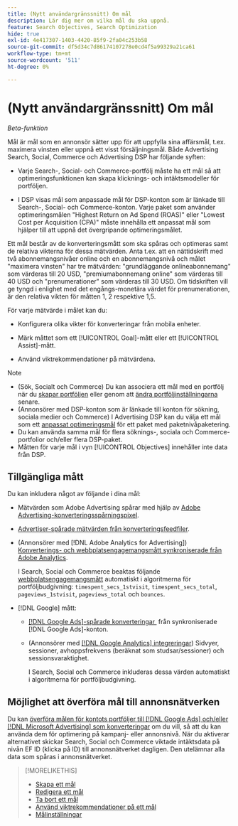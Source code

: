 ```yaml
---
title: (Nytt användargränssnitt) Om mål
description: Lär dig mer om vilka mål du ska uppnå.
feature: Search Objectives, Search Optimization
hide: true
exl-id: 4e417307-1403-4420-85f9-2fa04c253b58
source-git-commit: df5d34c7d86174107278e0cd4f5a99329a21ca61
workflow-type: tm+mt
source-wordcount: '511'
ht-degree: 0%

---
```


# (Nytt användargränssnitt) Om mål

*Beta-funktion*

Mål är mål som en annonsör sätter upp för att uppfylla sina affärsmål, t.ex. maximera vinsten eller uppnå ett visst försäljningsmål. Både Advertising Search, Social, Commerce och Advertising DSP har följande syften:

* Varje Search-, Social- och Commerce-portfölj måste ha ett mål så att optimeringsfunktionen kan skapa klicknings- och intäktsmodeller för portföljen.

* I DSP visas mål som anpassade mål för DSP-konton som är länkade till Search-, Social- och Commerce-konton. Varje paket som använder optimeringsmålen &quot;Highest Return on Ad Spend (ROAS)&quot; eller &quot;Lowest Cost per Acquisition (CPA)&quot; måste innehålla ett anpassat mål som hjälper till att uppnå det övergripande optimeringsmålet.

Ett mål består av de konverteringsmått som ska spåras och optimeras samt de relativa vikterna för dessa mätvärden. Anta t.ex. att en nättidskrift med två abonnemangsnivåer online och en abonnemangsnivå och målet &quot;maximera vinsten&quot; har tre mätvärden: &quot;grundläggande onlineabonnemang&quot; som värderas till 20 USD, &quot;premiumabonnemang online&quot; som värderas till 40 USD och &quot;prenumerationer&quot; som värderas till 30 USD. Om tidskriften vill ge tyngd i enlighet med det engångs-monetära värdet för prenumerationen, är den relativa vikten för måtten 1, 2 respektive 1,5.

För varje mätvärde i målet kan du:

* Konfigurera olika vikter för konverteringar från mobila enheter.

* Märk måttet som ett [!UICONTROL Goal]-mått eller ett [!UICONTROL Assist]-mått.

* Använd viktrekommendationer på mätvärdena.

>[!NOTE]
>* (Sök, Socialt och Commerce) Du kan associera ett mål med en portfölj när du [skapar portföljen](/help/search-social-commerce/new-ui/manage/portfolios/portfolio-create.md) eller genom att [ändra portföljinställningarna](/help/search-social-commerce/new-ui/manage/portfolios/portfolio-edit.md) senare.
>* (Annonsörer med DSP-konton som är länkade till konton för sökning, sociala medier och Commerce) I Advertising DSP kan du välja ett mål som ett [anpassat optimeringsmål](/help/dsp/campaign-management/packages/package-settings.md) för ett paket med paketnivåpaketering.
>* Du kan använda samma mål för flera söknings-, sociala och Commerce-portfolior och/eller flera DSP-paket.
>* Måtten för varje mål i vyn [!UICONTROL Objectives] innehåller inte data från DSP.

## Tillgängliga mått

Du kan inkludera något av följande i dina mål:

* Mätvärden som Adobe Advertising spårar med hjälp av [Adobe Advertising-konverteringsspårningspixel](/help/search-social-commerce/tracking/conversion-tracking-advertising.md).

* [Advertiser-spårade mätvärden från konverteringsfeedfiler](/help/search-social-commerce/tracking/conversion-tracking-about.md).<!-- Search only, or might DSP-only clients also have these? -->

* (Annonsörer med [!DNL Adobe Analytics for Advertising]) [Konverterings- och webbplatsengagemangsmått synkroniserade från Adobe Analytics](/help/integrations/analytics/overview.md).

  I Search, Social och Commerce beaktas följande [webbplatsengagemangsmått](/help/integrations/analytics/analytics-data-in-advertising.md) automatiskt i algoritmerna för portföljbudgivning: `timespent_secs_1stvisit`, `timespent_secs_total`, `pageviews_1stvisit`, `pageviews_total` och `bounces`.

* [!DNL Google] mått:<!-- Search only, or might DSP-only clients also have these? -->

   * [[!DNL Google Ads]-spårade konverteringar &#x200B;](/help/search-social-commerce/campaign-management/introduction/google-conversion-data.md) från synkroniserade [!DNL Google Ads]-konton.

   * (Annonsörer med [[!DNL Google Analytics] integreringar](/help/search-social-commerce/admin/data-sources/data-source-about.md)) Sidvyer, sessioner, avhoppsfrekvens (beräknat som studsar/sessioner) och sessionsvaraktighet.

     I Search, Social och Commerce inkluderas dessa värden automatiskt i algoritmerna för portföljbudgivning.

## Möjlighet att överföra mål till annonsnätverken

Du kan [överföra målen för kontots portföljer till  [!DNL Google Ads]  och/eller [!DNL Microsoft Advertising] som konverteringar](/help/search-social-commerce/tools/objective-upload-to-networks.md) om du vill, så att du kan använda dem för optimering på kampanj- eller annonsnivå. När du aktiverar alternativet skickar Search, Social och Commerce viktade intäktsdata på nivån EF ID (klicka på ID) till annonsnätverket dagligen. Den utelämnar alla data som spåras i annonsnätverket.

>[!MORELIKETHIS]
>
>* [Skapa ett mål](objective-create.md)
>* [Redigera ett mål](objective-edit.md)
>* [Ta bort ett mål](objective-delete.md)
>* [Använd viktrekommendationer på ett mål](objective-apply-weight-recommendations.md)
>* [Målinställningar](objective-settings.md)
